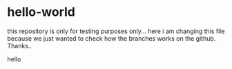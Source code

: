 # hello-world
this repository is only for testing purposes only...
here i am changing this file because we just wanted to check how the branches works on the github.
Thanks..

hello
